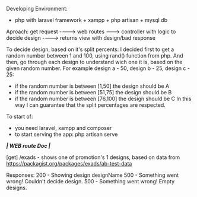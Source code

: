 Developing Environment:
- php with laravel framework + xampp + php artisan + mysql db

Aproach:
get request ----> web routes ---> controller with logic to decide design ----> returns view with design/bad response

To decide design, based on it's split percents:
I decided first to get a random number between 1 and 100, using rand() function from php. 
And then, go through each design to understand wich one it is, based on the given random number. For example
design a - 50, design b - 25, design c - 25: 
- if the random number is between [1,50] the design should be A
- if the random number is between [51,75] the design should be B
- if the random number is between [76,100] the design should be C
In this way I can guarantee that the split percentages are respected.

To start of:
- you need laravel, xampp and composer
- to start serving the app: php artisan serve


*************************************************| WEB route Doc |*************************************************

[get] /exads - shows one of promotion's 1 designs, based on data from https://packagist.org/packages/exads/ab-test-data

Responses:
200 - Showing design designName
500 - Something went wrong! Couldn't decide design. 
500 - Something went wrong! Empty designs. 




